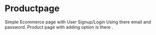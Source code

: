# Productpage
Simple Ecommerce page with User Signup/Login Using there email and password. Product page with adding option is there . 
